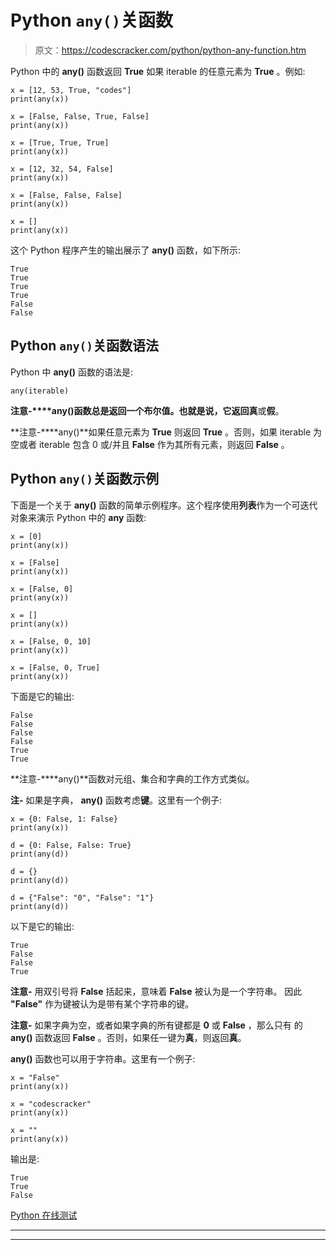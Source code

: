 # Python `any()`关函数

> 原文：<https://codescracker.com/python/python-any-function.htm>

Python 中的 **any()** 函数返回 **True** 如果 iterable 的任意元素为 **True** 。例如:

```
x = [12, 53, True, "codes"]
print(any(x))

x = [False, False, True, False]
print(any(x))

x = [True, True, True]
print(any(x))

x = [12, 32, 54, False]
print(any(x))

x = [False, False, False]
print(any(x))

x = []
print(any(x))
```

这个 Python 程序产生的输出展示了 **any()** 函数，如下所示:

```
True
True
True
True
False
False
```

## Python `any()`关函数语法

Python 中 **any()** 函数的语法是:

```
any(iterable)
```

**注意-****any()**函数总是返回一个布尔值。也就是说，它返回**真**或**假**。

**注意-****any()**如果任意元素为 **True** 则返回 **True** 。否则，如果 iterable 为空或者 iterable 包含 0 或/并且 **False** 作为其所有元素，则返回 **False** 。

## Python `any()`关函数示例

下面是一个关于 **any()** 函数的简单示例程序。这个程序使用**列表**作为一个可迭代对象来演示 Python 中的 **any** 函数:

```
x = [0]
print(any(x))

x = [False]
print(any(x))

x = [False, 0]
print(any(x))

x = []
print(any(x))

x = [False, 0, 10]
print(any(x))

x = [False, 0, True]
print(any(x))
```

下面是它的输出:

```
False
False
False
False
True
True
```

**注意-****any()**函数对元组、集合和字典的工作方式类似。

**注-** 如果是字典， **any()** 函数考虑**键**。这里有一个例子:

```
x = {0: False, 1: False}
print(any(x))

d = {0: False, False: True}
print(any(d))

d = {}
print(any(d))

d = {"False": "0", "False": "1"}
print(any(d))
```

以下是它的输出:

```
True
False
False
True
```

**注意-** 用双引号将 **False** 括起来，意味着 **False** 被认为是一个字符串。 因此 **"False"** 作为键被认为是带有某个字符串的键。

**注意-** 如果字典为空，或者如果字典的所有键都是 **0** 或 **False** ，那么只有 的 **any()** 函数返回 **False** 。否则，如果任一键为**真**，则返回**真**。

**any()** 函数也可以用于字符串。这里有一个例子:

```
x = "False"
print(any(x))

x = "codescracker"
print(any(x))

x = ""
print(any(x))
```

输出是:

```
True
True
False
```

[Python 在线测试](/exam/showtest.php?subid=10)

* * *

* * *